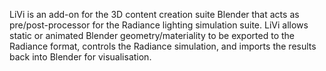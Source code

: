 LiVi is an add-on for the 3D content creation suite Blender that acts as pre/post-processor for the Radiance lighting simulation suite. LiVi allows static or animated Blender geometry/materiality to be exported to the Radiance format, controls the Radiance simulation, and imports the results back into Blender for visualisation.